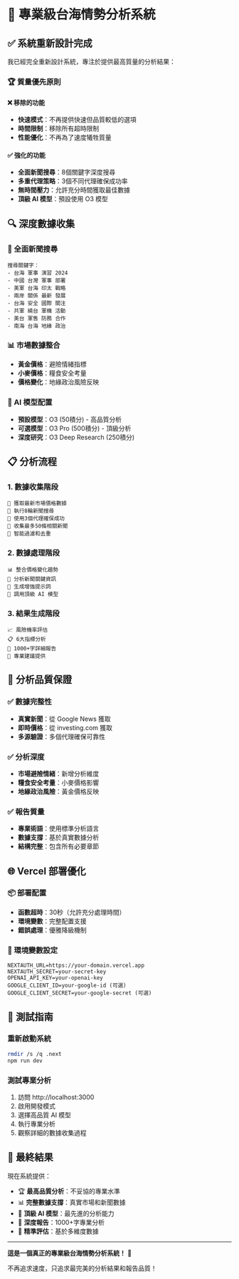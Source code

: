 # 🎯 專業級台海情勢分析系統

## ✅ 系統重新設計完成

我已經完全重新設計系統，專注於提供最高質量的分析結果：

### 🏆 質量優先原則

#### ❌ 移除的功能
- **快速模式**：不再提供快速但品質較低的選項
- **時間限制**：移除所有超時限制
- **性能優化**：不再為了速度犧牲質量

#### ✅ 強化的功能
- **全面新聞搜尋**：8個關鍵字深度搜尋
- **多重代理策略**：3個不同代理確保成功率
- **無時間壓力**：允許充分時間獲取最佳數據
- **頂級 AI 模型**：預設使用 O3 模型

## 🔍 深度數據收集

### 📰 全面新聞搜尋
```
搜尋關鍵字：
- 台海 軍事 演習 2024
- 中國 台灣 軍事 部署  
- 美軍 台海 印太 戰略
- 兩岸 關係 最新 發展
- 台海 安全 國際 關注
- 共軍 繞台 軍機 活動
- 美台 軍售 防務 合作
- 南海 台海 地緣 政治
```

### 📊 市場數據整合
- **黃金價格**：避險情緒指標
- **小麥價格**：糧食安全考量
- **價格變化**：地緣政治風險反映

### 🤖 AI 模型配置
- **預設模型**：O3 (50積分) - 高品質分析
- **可選模型**：O3 Pro (500積分) - 頂級分析
- **深度研究**：O3 Deep Research (250積分)

## 📋 分析流程

### 1. 數據收集階段
```
🔄 獲取最新市場價格數據
🔄 執行8輪新聞搜尋
🔄 使用3個代理確保成功
🔄 收集最多50條相關新聞
🔄 智能過濾和去重
```

### 2. 數據處理階段
```
📊 整合價格變化趨勢
📰 分析新聞關鍵資訊
🎯 生成增強提示詞
🧠 調用頂級 AI 模型
```

### 3. 結果生成階段
```
📈 風險機率評估
📋 6大指標分析
📝 1000+字詳細報告
🎯 專業建議提供
```

## 🎯 分析品質保證

### ✅ 數據完整性
- **真實新聞**：從 Google News 獲取
- **即時價格**：從 investing.com 獲取
- **多源驗證**：多個代理確保可靠性

### ✅ 分析深度
- **市場避險情緒**：新增分析維度
- **糧食安全考量**：小麥價格影響
- **地緣政治風險**：黃金價格反映

### ✅ 報告質量
- **專業術語**：使用標準分析語言
- **數據支撐**：基於真實數據分析
- **結構完整**：包含所有必要章節

## 🌐 Vercel 部署優化

### 📦 部署配置
- **函數超時**：30秒（允許充分處理時間）
- **環境變數**：完整配置支援
- **錯誤處理**：優雅降級機制

### 🔧 環境變數設定
```
NEXTAUTH_URL=https://your-domain.vercel.app
NEXTAUTH_SECRET=your-secret-key
OPENAI_API_KEY=your-openai-key
GOOGLE_CLIENT_ID=your-google-id (可選)
GOOGLE_CLIENT_SECRET=your-google-secret (可選)
```

## 🧪 測試指南

### 重新啟動系統
```bash
rmdir /s /q .next
npm run dev
```

### 測試專業分析
1. 訪問 http://localhost:3000
2. 啟用開發模式
3. 選擇高品質 AI 模型
4. 執行專業分析
5. 觀察詳細的數據收集過程

## 🎉 最終結果

現在系統提供：
- 🏆 **最高品質分析**：不妥協的專業水準
- 📊 **完整數據支撐**：真實市場和新聞數據
- 🤖 **頂級 AI 模型**：最先進的分析能力
- 📝 **深度報告**：1000+字專業分析
- 🎯 **精準評估**：基於多維度數據

---

**這是一個真正的專業級台海情勢分析系統！** 🎯

不再追求速度，只追求最完美的分析結果和報告品質！